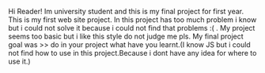 Hi Reader!
Im university student and this is my final project for first year.
This is my first web site project.
In this project has too much problem i know but i could not solve it because i could not find that problems :(  .
My project seems too basic but i like this style do not judge me pls.
My final project goal was >> do in your project what have you learnt.(I know JS but i could not find how to use in this project.Because i dont have any idea for where to use it.)
